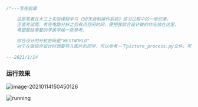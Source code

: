 

```c
/*---写在前面

	这是笔者在大三上实验课程学习《30天自制操作系统》该书过程中的一些记录，
	正值考试周，考完电路分析之后有点空闲时间，便把我综合设计做的作业放在这里，
	希望能给需要的学弟学妹一些参考。
	
	综合设计的开机密码是"WESTWORLD"
	对于在做综合设计时想要导入图片的同学，可以参考一下picture_process.py文件，可直接使用，里面也有注释提示。
	
---2021/1/14
```

### 运行效果

![image-20210114150450126](C:\Users\79146\Desktop\PacMan\images\start.png)

![running](C:\Users\79146\Desktop\PacMan\images\running.gif)

